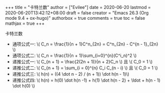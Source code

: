 +++
title = "卡特兰数"
author = ["Evilee"]
date = 2020-06-20
lastmod = 2020-06-20T13:42:12+08:00
draft = false
creator = "Emacs 26.3 (Org mode 9.4 + ox-hugo)"
authorbox = true
comments = true
toc = false
mathjax = true
+++

卡特兰数
<!--more-->

-   通项公式一: \\( C\_n = \frac{1}{n + 1}C^n\_{2n} = C^n\_{2n} - C^{n - 1}\_{2n} \\)
-   通项公式二: \\( C\_n = \frac{1}{n + 1}\sum\_{i=0}^{n}(C^i\_n)^2 \\)
-   递推公式一: \\( C\_{n + 1} = \frac{2(2n + 1)}{n + 2}C\_n \\) 且 \\( C\_0 = 1 \\)
-   递推公式二: \\( C\_{n + 1} = \sum\_{i = 0}^{n} C\_i C\_{n - i} \\) 且 \\( C\_0 = 1 \\)
-   递推公式三: \\( h(n) = ((4 \dot n - 2) / (n + 1)) \dot h(n - 1)\\)
-   递推公式四: \\( h(n) = h(0) \dot h(n -1) + h(1) \dot h(n - 2) + \ldot + h(n - 1) \dot h(0) \\)
